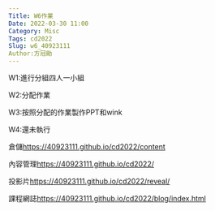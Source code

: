 ```yaml
---
Title: W6作業
Date: 2022-03-30 11:00
Category: Misc
Tags: cd2022
Slug: w6_40923111
Author:方冠勛
---
```



W1:進行分組四人一小組

W2:分配作業

W3:按照分配的作業製作PPT和wink

W4:還未執行

倉儲<a href=":https://40923111.github.io/cd2022/content">https://40923111.github.io/cd2022/content</a>

內容管理<a href="https://40923111.github.io/cd2022/">https://40923111.github.io/cd2022/</a>

投影片<a href="https://40923111.github.io/cd2022/reveal/">https://40923111.github.io/cd2022/reveal/</a>

課程網誌<a href="https://40923111.github.io/cd2022/blog/index.html
">https://40923111.github.io/cd2022/blog/index.html</a>







